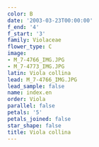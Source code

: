 ```yaml
---
color: B
date: '2003-03-23T00:00:00'
f_end: '4'
f_start: '3'
family: Violaceae
flower_type: C
image:
- M_7-4766_IMG.JPG
- M_7-4773_IMG.JPG
latin: Viola collina
lead: M_7-4766_IMG.JPG
lead_sample: false
name: index.en
order: Viola
parallel: false
petals: '5'
petals_joined: false
star_shape: false
title: Viola collina
---
```


